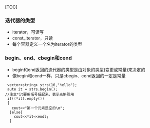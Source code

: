 [TOC]

### 迭代器的类型
* iterator，可读写
* const_iterator，只读
* 每个容器定义一个名为iterator的类型

### begin、end、cbegin和cend
* begin和end返回的迭代器的类型是由对象的类型(变更或常量)来决定的
* 像begin和cend一样，只是cbegin、cend返回的一定是常量

```
 vector<string> strs(10,"hello");
 auto it = strs.begin();
//注意*it要用括号括起来，表示先斛引用
 if((*it).empty())
 {
   cout<<"第一个元素是空的\n";
  }else{
    cout<<*it<<endl;
  }

```